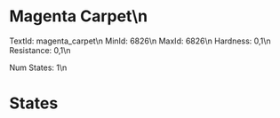 # Magenta Carpet\n
TextId: magenta_carpet\n
MinId: 6826\n
MaxId: 6826\n
Hardness: 0,1\n
Resistance: 0,1\n

Num States: 1\n
# States
```

```